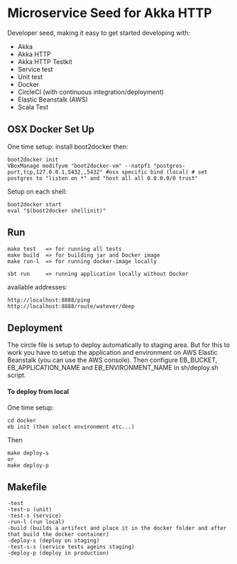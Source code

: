 # Microservice Seed for Akka HTTP
Developer seed, making it easy to get started developing with:
- Akka
- Akka HTTP
- Akka HTTP Testkit
- Service test
- Unit test
- Docker
- CircleCI (with continuous integration/deployment)
- Elastic Beanstalk (AWS)
- Scala Test

## OSX Docker Set Up

One time setup:
install boot2docker then:

	boot2docker init
	VBoxManage modifyvm "boot2docker-vm" --natpf1 "postgres-port,tcp,127.0.0.1,5432,,5432" #osx specific bind (local) # set postgres to "listen on *" and "host all all 0.0.0.0/0 trust"

Setup on each shell:

	boot2docker start
	eval "$(boot2docker shellinit)"
	
## Run

	make test   => for running all tests
	make build  => for building jar and Docker image
	make run-l  => for running docker-image locally
	
	sbt run 	=> running application locally without Docker
	
available addresses:

	http://localhost:8888/ping
	http://localhost:8888/route/watever/deep

## Deployment
The circle file is setup to deploy automatically to staging area. But for this to work you have to setup the application and environment on AWS Elastic Beanstalk (you can use the AWS console). Then configure EB_BUCKET, EB_APPLICATION_NAME and EB_ENVIRONMENT_NAME in sh/deploy.sh script.
 
#### To deploy from local
One time setup:
	
	cd docker
	eb init (then select environment etc...)
	
Then

	make deploy-s
	or
	make deploy-p


## Makefile
	-test 
	-test-u (unit)
	-test-s (service)
	-run-l (run local)
	-build (builds a artifect and place it in the docker folder and after that build the docker container)
	-deploy-s (deploy on staging)
	-test-s-s (service tests ageins staging)
	-deploy-p (deploy in production)